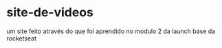 # site-de-videos
 um site feito através do que foi aprendido no modulo 2 da launch base da rocketseat
